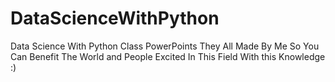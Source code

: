 # DataScienceWithPython
Data Science With Python Class PowerPoints
They All Made By Me So You Can Benefit The World and People Excited In This Field With this Knowledge :)
